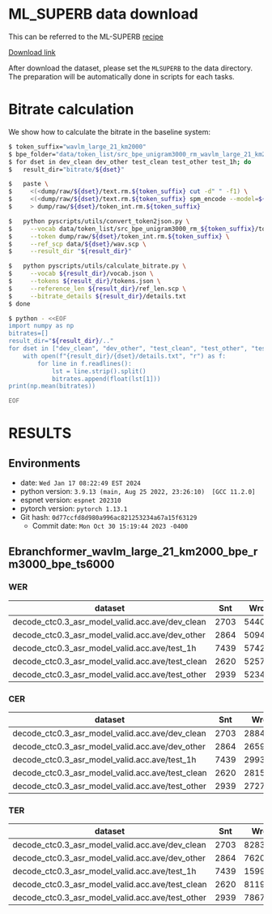 <!-- Generated by scripts/utils/show_asr_result.sh -->
# ML_SUPERB data download
This can be referred to the ML-SUPERB [recipe](https://github.com/espnet/espnet/blob/master/egs2/ml_superb/asr1)

[Download link](https://drive.google.com/file/d/1QYjl-7vflle__3AfuosAC5VJGiBDvEqz/view?usp=drive_link)

After download the dataset, please set the `MLSUPERB` to the data directory. The preparation will be automatically done in scripts for each tasks.

# Bitrate calculation

We show how to calculate the bitrate in the baseline system:
```bash
$ token_suffix="wavlm_large_21_km2000"
$ bpe_folder="data/token_list/src_bpe_unigram3000_rm_wavlm_large_21_km2000"
$ for dset in dev_clean dev_other test_clean test_other test_1h; do
$   result_dir="bitrate/${dset}"

$   paste \
$     <(<dump/raw/${dset}/text.rm.${token_suffix} cut -d" " -f1) \
$     <(<dump/raw/${dset}/text.rm.${token_suffix} spm_encode --model=${bpe_folder}/bpe.model --output_format=id) \
$     > dump/raw/${dset}/token_int.rm.${token_suffix}

$   python pyscripts/utils/convert_token2json.py \
$     --vocab data/token_list/src_bpe_unigram3000_rm_${token_suffix}/tokens.txt \
$     --token dump/raw/${dset}/token_int.rm.${token_suffix} \
$     --ref_scp data/${dset}/wav.scp \
$     --result_dir "${result_dir}"

$   python pyscripts/utils/calculate_bitrate.py \
$     --vocab ${result_dir}/vocab.json \
$     --tokens ${result_dir}/tokens.json \
$     --reference_len ${result_dir}/ref_len.scp \
$     --bitrate_details ${result_dir}/details.txt
$ done

$ python - <<EOF
import numpy as np
bitrates=[]
result_dir="${result_dir}/.."
for dset in ["dev_clean", "dev_other", "test_clean", "test_other", "test_1h"]:
    with open(f"{result_dir}/{dset}/details.txt", "r") as f:
        for line in f.readlines():
            lst = line.strip().split()
            bitrates.append(float(lst[1]))
print(np.mean(bitrates))

EOF
```

# RESULTS
## Environments
- date: `Wed Jan 17 08:22:49 EST 2024`
- python version: `3.9.13 (main, Aug 25 2022, 23:26:10)  [GCC 11.2.0]`
- espnet version: `espnet 202310`
- pytorch version: `pytorch 1.13.1`
- Git hash: `0d77ccfd8d980a996ac821253234a67a15f63129`
  - Commit date: `Mon Oct 30 15:19:44 2023 -0400`

## Ebranchformer_wavlm_large_21_km2000_bpe_rm3000_bpe_ts6000
### WER

|dataset|Snt|Wrd|Corr|Sub|Del|Ins|Err|S.Err|
|---|---|---|---|---|---|---|---|---|
|decode_ctc0.3_asr_model_valid.acc.ave/dev_clean|2703|54402|95.9|3.9|0.2|0.4|4.5|48.2|
|decode_ctc0.3_asr_model_valid.acc.ave/dev_other|2864|50948|92.5|6.9|0.6|0.6|8.1|60.4|
|decode_ctc0.3_asr_model_valid.acc.ave/test_1h|7439|57426|14.5|61.3|24.2|14.8|100.3|98.0|
|decode_ctc0.3_asr_model_valid.acc.ave/test_clean|2620|52576|96.0|3.8|0.3|0.4|4.4|47.6|
|decode_ctc0.3_asr_model_valid.acc.ave/test_other|2939|52343|92.4|7.0|0.6|0.6|8.3|63.0|

### CER

|dataset|Snt|Wrd|Corr|Sub|Del|Ins|Err|S.Err|
|---|---|---|---|---|---|---|---|---|
|decode_ctc0.3_asr_model_valid.acc.ave/dev_clean|2703|288456|98.9|0.7|0.5|0.4|1.5|48.2|
|decode_ctc0.3_asr_model_valid.acc.ave/dev_other|2864|265951|97.5|1.4|1.0|0.7|3.2|60.4|
|decode_ctc0.3_asr_model_valid.acc.ave/test_1h|7439|299326|44.4|28.4|27.2|17.0|72.6|98.0|
|decode_ctc0.3_asr_model_valid.acc.ave/test_clean|2620|281530|98.9|0.6|0.5|0.4|1.4|47.6|
|decode_ctc0.3_asr_model_valid.acc.ave/test_other|2939|272758|97.6|1.4|1.0|0.7|3.1|63.0|

### TER

|dataset|Snt|Wrd|Corr|Sub|Del|Ins|Err|S.Err|
|---|---|---|---|---|---|---|---|---|
|decode_ctc0.3_asr_model_valid.acc.ave/dev_clean|2703|82834|95.2|3.5|1.3|0.5|5.3|48.2|
|decode_ctc0.3_asr_model_valid.acc.ave/dev_other|2864|76205|91.6|6.4|2.0|1.1|9.5|60.4|
|decode_ctc0.3_asr_model_valid.acc.ave/test_1h|7439|159974|26.2|48.4|25.4|15.0|88.8|98.0|
|decode_ctc0.3_asr_model_valid.acc.ave/test_clean|2620|81195|95.6|3.2|1.2|0.5|4.9|47.6|
|decode_ctc0.3_asr_model_valid.acc.ave/test_other|2939|78676|91.6|6.2|2.2|1.0|9.5|63.0|
